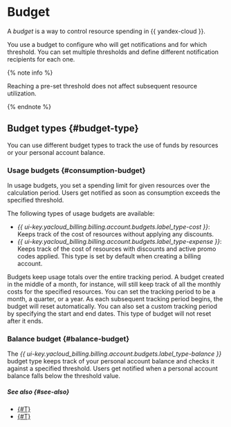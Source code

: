 # Budget

A _budget_ is a way to control resource spending in {{ yandex-cloud }}.

You use a budget to configure who will get notifications and for which threshold. You can set multiple thresholds and define different notification recipients for each one.

{% note info %}

Reaching a pre-set threshold does not affect subsequent resource utilization.

{% endnote %}



## Budget types {#budget-type}

You can use different budget types to track the use of funds by resources or your personal account balance.


### Usage budgets {#consumption-budget}

In usage budgets, you set a spending limit for given resources over the calculation period. Users get notified as soon as consumption exceeds the specified threshold.

The following types of usage budgets are available:
* _{{ ui-key.yacloud_billing.billing.account.budgets.label_type-cost }}_: Keeps track of the cost of resources without applying any discounts.
* _{{ ui-key.yacloud_billing.billing.account.budgets.label_type-expense }}_: Keeps track of the cost of resources with discounts and active promo codes applied. This type is set by default when creating a billing account.

Budgets keep usage totals over the entire tracking period. A budget created in the middle of a month, for instance, will still keep track of all the monthly costs for the specified resources. You can set the tracking period to be a month, a quarter, or a year. As each subsequent tracking period begins, the budget will reset automatically. You can also set a custom tracking period by specifying the start and end dates. This type of budget will not reset after it ends.


### Balance budget {#balance-budget}

The _{{ ui-key.yacloud_billing.billing.account.budgets.label_type-balance }}_ budget type keeps track of your personal account balance and checks it against a specified threshold. Users get notified when a personal account balance falls below the threshold value.



##### See also {#see-also}

* [{#T}](../operations/budgets.md)
* [{#T}](../tutorials/serverless-trigger-budget-vm.md)